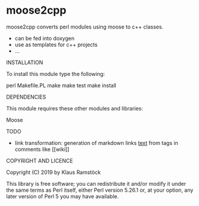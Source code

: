 moose2cpp
=========

moose2cpp converts perl modules using moose to c++ classes. 

* can be fed into doxygen
* use as templates for c++ projects
* ...

INSTALLATION

To install this module type the following:

   perl Makefile.PL
   make
   make test
   make install

DEPENDENCIES

This module requires these other modules and libraries:

  Moose

TODO
  * link transformation: generation of markdown links
      [text](http://example.net/ "Link title")
    from tags in comments like [[wiki]]

COPYRIGHT AND LICENCE

Copyright (C) 2019 by Klaus Ramstöck

This library is free software; you can redistribute it and/or modify
it under the same terms as Perl itself, either Perl version 5.26.1 or,
at your option, any later version of Perl 5 you may have available.


